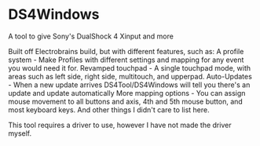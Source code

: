 DS4Windows
==========

A tool to give Sony's DualShock 4 Xinput and more

Built off Electrobrains build, but with different features, such as: 
A profile system - Make Profiles with different settings and mapping for any event you would need it for. 
Revamped touchpad - A single touchpad mode, with areas such as left side, right side, multitouch, and upperpad. 
Auto-Updates - When a new update arrives DS4Tool/DS4Windows will tell you there's an update and update automatically
More mapping options - You can assign mouse movement to all buttons and axis, 4th and 5th mouse button, and most keyboard keys.
And other things I didn't care to list here.

This tool requires a driver to use, however I have not made the driver myself.
